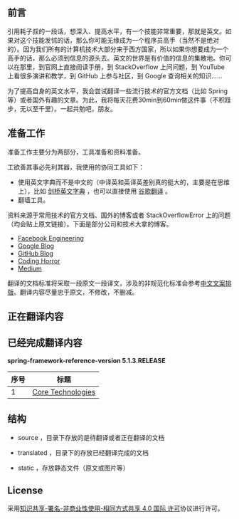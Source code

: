## 前言
引用耗子叔的一段话，想深入、提高水平，有一个技能非常重要，那就是英文。如果对这个技能发怵的话，那么你可能无缘成为一个程序员高手（当然不是绝对的）。因为我们所有的计算机技术大部分来于西方国家，所以如果你想要成为一个高手的话，那么必须到信息的源头去。英文的世界是有价值的信息的集散地。你可以在那里，到官网上直接阅读手册，到 StackOverflow 上问问题，到 YouTube 上看很多演讲和教学，到 GitHub 上参与社区，到 Google 查询相关的知识......

为了提高自身的英文水平，我会尝试翻译一些流行技术的官方文档（比如 Spring 等）或者国外有趣的文章。为此，我将每天花费30min到60min做这件事（不积跬步，无以至千里）。一起共勉吧，朋友。

## 准备工作

准备工作主要分为两部分，工具准备和资料准备。

工欲善其事必先利其器，我使用的协同工具如下：

- 使用英文字典而不是中文的（中译英和英译英差别真的挺大的，主要是在思维上），比如 [剑桥英文字典](https://dictionary.cambridge.org/) ，也可以直接使用 [谷歌翻译](https://translate.google.cn/)  。
- 翻墙工具。



资料来源于常用技术的官方文档、国外的博客或者 StackOverflowError 上的问题（均会贴上原文链接）。下面是部分公司和技术大拿的博客。

- [Facebook Engineering](https://www.facebook.com/Engineering)
- [Google Blog](https://www.blog.google/)
- [GitHub Blog](https://blog.github.com/category/engineering/)
- [Coding Horror](https://blog.codinghorror.com/)
- [Medium](https://medium.com/)



翻译的文档标准将采取一段原文一段译文，涉及的非规范化标准会参考[中文文案排版](https://github.com/mzlogin/chinese-copywriting-guidelines)。翻译内容尽量忠于原文，不修改，不删减。

## 正在翻译内容



## 已经完成翻译内容

**spring-framework-reference-version 5.1.3.RELEASE**

| 序号 | 标题                                                         |
| ---- | ------------------------------------------------------------ |
| 1    | [Core Technologies][Core Technologies] |




## 结构

- source ，目录下存放的是待翻译或者正在翻译的文档

- translated ，目录下的存放已经翻译完成的文档

- static ，存放静态文件（原文或图片等）

## License

采用[知识共享-署名-非商业性使用-相同方式共享 4.0 国际 许可](http://creativecommons.org/licenses/by-nc-sa/4.0/)协议进行许可。

[Core Technologies]: https://github.com/mcrwayfun/translation-for-funny/blob/master/translated/spring-core/Core%20Technologies%20Summary.md